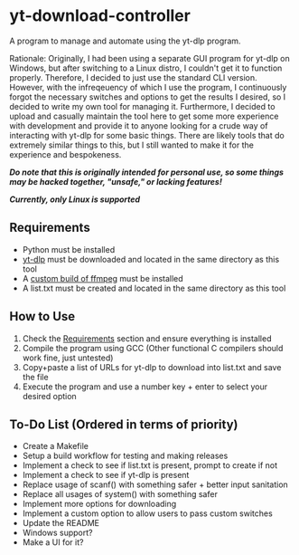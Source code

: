 # yt-download-controller
A program to manage and automate using the yt-dlp program.

Rationale: Originally, I had been using a separate GUI program for yt-dlp on Windows, but after switching to a Linux distro, I couldn't get it to function properly. Therefore, I decided to just use the standard CLI version. However, with the infreqeuency of which I use the program, I continuously forgot the necessary switches and options to get the results I desired, so I decided to write my own tool for managing it. Furthermore, I decided to upload and casually maintain the tool here to get some more experience with development and provide it to anyone looking for a crude way of interacting with yt-dlp for some basic things. There are likely tools that do extremely similar things to this, but I still wanted to make it for the experience and bespokeness.

***Do note that this is originally intended for personal use, so some things may be hacked together, "unsafe," or lacking features!***

***Currently, only Linux is supported***

## Requirements
- Python must be installed
- [yt-dlp](https://github.com/yt-dlp/yt-dlp) must be downloaded and located in the same directory as this tool
- A [custom build of ffmpeg](https://github.com/yt-dlp/FFmpeg-Builds) must be installed
- A list.txt must be created and located in the same directory as this tool

## How to Use
1. Check the [Requirements](#requirements) section and ensure everything is installed
2. Compile the program using GCC (Other functional C compilers should work fine, just untested)
3. Copy+paste a list of URLs for yt-dlp to download into list.txt and save the file
4. Execute the program and use a number key + enter to select your desired option

## To-Do List (Ordered in terms of priority)
- Create a Makefile
- Setup a build workflow for testing and making releases
- Implement a check to see if list.txt is present, prompt to create if not
- Implement a check to see if yt-dlp is present
- Replace usage of scanf() with something safer + better input sanitation
- Replace all usages of system() with something safer
- Implement more options for downloading
- Implement a custom option to allow users to pass custom switches
- Update the README
- Windows support?
- Make a UI for it?
